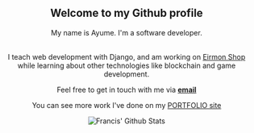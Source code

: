 <div align='center'>
    <h2>Welcome to my Github profile</h2>
</div>
<div align='center'>

My name is Ayume. I'm a software developer. 
    
<br/> I teach web development with Django, and am working on <a href="http://eirmon.shop" target="_blank">Eirmon Shop</a> while learning about other technologies like blockchain and game development.

</div>
<div align='center'>
Feel free to get in touch with me via <a href='mailto:vikrammehra244@gmail.com'><b>email</b></a>

<p>You can see more work I've done on my  <a href="https://www.ayumefrancis.info" target="_blank">PORTFOLIO site </a></p>
</div>

<div align="center">

<img align="center" src="https://github-readme-stats.vercel.app/api?username=francis556&&show_icons=true&title_color=161e2e&icon_color=31c48d&text_color=4b5563&bg_color=f4f5f7" alt="Francis' Github Stats">


<!-- <i>Other places you can find me:</i><br> -->

<!-- <a href="https://www.youtube.com/channel/UCRM1gWNTDx0SHIqUJygD-kQ" target="_blank"><img src="https://img.shields.io/badge/YouTube-%23E4405F.svg?&style=flat-square&logo=youtube&logoColor=white" alt="YouTube"></a>
<a href="https://www.twitter.com/mattfreire" target="_blank"><img src="https://img.shields.io/badge/Twitter-%231877F2.svg?&style=flat-square&logo=twitter&logoColor=white" alt="Twitter"></a>

</div> -->

<!-- - 👋 Hi, I’m Ayume Francis (@francis556)
- 👀 I’m interested in Programming using Python, C++ and Php
- 🌱 I’m currently learning Django(Python Web framework)
- 💞️ I’m looking to collaborate on Django and Python related projects
- 📫 How to reach me ... You can send me an email @ (vikrammehra244@gmail.com) or check me up on https://ayumefrancis.info -->

<!---
francis556/francis556 is a ✨ special ✨ repository because its `README.md` (this file) appears on your GitHub profile.
You can click the Preview link to take a look at your changes.
--->
